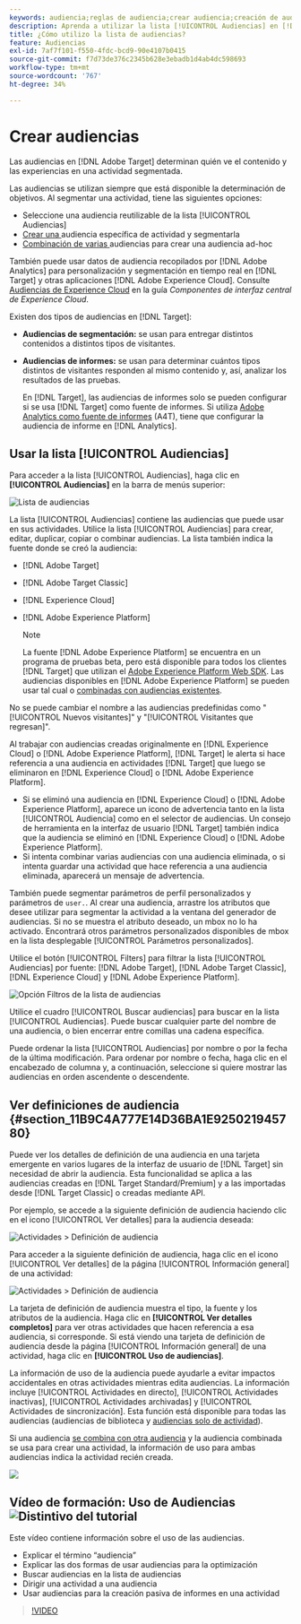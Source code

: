 ```yaml
---
keywords: audiencia;reglas de audiencia;crear audiencia;creación de audiencia;segmentación de audiencia;informe de audiencia;audiencia de informe;segmento;parámetros de perfil personalizados;definición de audiencia;lista de audiencias
description: Aprenda a utilizar la lista [!UICONTROL Audiencias] en [!DNL Adobe Target].
title: ¿Cómo utilizo la lista de audiencias?
feature: Audiencias
exl-id: 7af7f101-f550-4fdc-bcd9-90e4107b0415
source-git-commit: f7d73de376c2345b628e3ebadb1d4ab4dc598693
workflow-type: tm+mt
source-wordcount: '767'
ht-degree: 34%

---
```


# Crear audiencias

Las audiencias en [!DNL Adobe Target] determinan quién ve el contenido y las experiencias en una actividad segmentada.

Las audiencias se utilizan siempre que está disponible la determinación de objetivos. Al segmentar una actividad, tiene las siguientes opciones:

* Seleccione una audiencia reutilizable de la lista [!UICONTROL Audiencias]
* [Crear una ](/help/c-target/creating-activity-only-audience.md) audiencia específica de actividad y segmentarla
* [Combinación de varias ](/help/c-target/combining-multiple-audiences.md#concept_A7386F1EA4394BD2AB72399C225981E5) audiencias para crear una audiencia ad-hoc

También puede usar datos de audiencia recopilados por [!DNL Adobe Analytics] para personalización y segmentación en tiempo real en [!DNL Target] y otras aplicaciones [!DNL Adobe Experience Cloud]. Consulte [Audiencias de Experience Cloud](https://experienceleague.adobe.com/docs/core-services/interface/audiences/audience-library.html?lang=es) en la guía *Componentes de interfaz central de Experience Cloud*.

Existen dos tipos de audiencias en [!DNL Target]:

* **Audiencias de segmentación:** se usan para entregar distintos contenidos a distintos tipos de visitantes.
* **Audiencias de informes:** se usan para determinar cuántos tipos distintos de visitantes responden al mismo contenido y, así, analizar los resultados de las pruebas.

   En [!DNL Target], las audiencias de informes solo se pueden configurar si se usa [!DNL Target] como fuente de informes. Si utiliza [ Adobe Analytics como fuente de informes](/help/c-integrating-target-with-mac/a4t/a4t.md) (A4T), tiene que configurar la audiencia de informe en [!DNL Analytics].

## Usar la lista [!UICONTROL Audiencias]

Para acceder a la lista [!UICONTROL Audiencias], haga clic en **[!UICONTROL Audiencias]** en la barra de menús superior:

![Lista de audiencias](assets/audiences_list.png)

La lista [!UICONTROL Audiencias] contiene las audiencias que puede usar en sus actividades. Utilice la lista [!UICONTROL Audiencias] para crear, editar, duplicar, copiar o combinar audiencias. La lista también indica la fuente donde se creó la audiencia:

* [!DNL Adobe Target]
* [!DNL Adobe Target Classic]
* [!DNL Experience Cloud]
* [!DNL Adobe Experience Platform]

   >[!NOTE]
   >
   >La fuente [!DNL Adobe Experience Platform] se encuentra en un programa de pruebas beta, pero está disponible para todos los clientes [!DNL Target] que utilizan el [Adobe Experience Platform Web SDK](/help/c-implementing-target/c-implementing-target-for-client-side-web/aep-web-sdk.md). Las audiencias disponibles en [!DNL Adobe Experience Platform] se pueden usar tal cual o [combinadas con audiencias existentes](/help/c-target/combining-multiple-audiences.md).

No se puede cambiar el nombre a las audiencias predefinidas como &quot;[!UICONTROL Nuevos visitantes]&quot; y &quot;[!UICONTROL Visitantes que regresan]&quot;.

Al trabajar con audiencias creadas originalmente en [!DNL Experience Cloud] o [!DNL Adobe Experience Platform], [!DNL Target] le alerta si hace referencia a una audiencia en actividades [!DNL Target] que luego se eliminaron en [!DNL Experience Cloud] o [!DNL Adobe Experience Platform].

* Si se eliminó una audiencia en [!DNL Experience Cloud] o [!DNL Adobe Experience Platform], aparece un icono de advertencia tanto en la lista [!UICONTROL Audiencia] como en el selector de audiencias. Un consejo de herramienta en la interfaz de usuario [!DNL Target] también indica que la audiencia se eliminó en [!DNL Experience Cloud] o [!DNL Adobe Experience Platform].
* Si intenta combinar varias audiencias con una audiencia eliminada, o si intenta guardar una actividad que hace referencia a una audiencia eliminada, aparecerá un mensaje de advertencia.

También puede segmentar parámetros de perfil personalizados y parámetros de `user.`. Al crear una audiencia, arrastre los atributos que desee utilizar para segmentar la actividad a la ventana del generador de audiencias. Si no se muestra el atributo deseado, un mbox no lo ha activado. Encontrará otros parámetros personalizados disponibles de mbox en la lista desplegable [!UICONTROL Parámetros personalizados].

Utilice el botón [!UICONTROL Filters] para filtrar la lista [!UICONTROL Audiencias] por fuente: [!DNL Adobe Target], [!DNL Adobe Target Classic], [!DNL Experience Cloud] y [!DNL Adobe Experience Platform].

![Opción Filtros de la   lista de audiencias](assets/filters.png)

Utilice el cuadro [!UICONTROL Buscar audiencias] para buscar en la lista [!UICONTROL Audiencias]. Puede buscar cualquier parte del nombre de una audiencia, o bien encerrar entre comillas una cadena específica.

Puede ordenar la lista [!UICONTROL Audiencias] por nombre o por la fecha de la última modificación. Para ordenar por nombre o fecha, haga clic en el encabezado de columna y, a continuación, seleccione si quiere mostrar las audiencias en orden ascendente o descendente.

## Ver definiciones de audiencia {#section_11B9C4A777E14D36BA1E925021945780}

Puede ver los detalles de definición de una audiencia en una tarjeta emergente en varios lugares de la interfaz de usuario de [!DNL Target] sin necesidad de abrir la audiencia. Esta funcionalidad se aplica a las audiencias creadas en [!DNL Target Standard/Premium] y a las importadas desde [!DNL Target Classic] o creadas mediante API.

Por ejemplo, se accede a la siguiente definición de audiencia haciendo clic en el icono [!UICONTROL Ver detalles] para la audiencia deseada:

![Actividades > Definición de audiencia](assets/audience_definition_list.png)

Para acceder a la siguiente definición de audiencia, haga clic en el icono [!UICONTROL Ver detalles] de la página [!UICONTROL Información general] de una actividad:

![Actividades > Definición de audiencia](assets/view-details-activity-overview.png)

La tarjeta de definición de audiencia muestra el tipo, la fuente y los atributos de la audiencia. Haga clic en **[!UICONTROL Ver detalles completos]** para ver otras actividades que hacen referencia a esa audiencia, si corresponde. Si está viendo una tarjeta de definición de audiencia desde la página [!UICONTROL Información general] de una actividad, haga clic en **[!UICONTROL Uso de audiencias]**.

La información de uso de la audiencia puede ayudarle a evitar impactos accidentales en otras actividades mientras edita audiencias. La información incluye [!UICONTROL Actividades en directo], [!UICONTROL Actividades inactivas], [!UICONTROL Actividades archivadas] y [!UICONTROL Actividades de sincronización]. Esta función está disponible para todas las audiencias (audiencias de biblioteca y  [audiencias solo de actividad](/help/c-target/creating-activity-only-audience.md#concept_A6BADCF530ED4AE1852E677FEBE68483)).

Si una audiencia [se combina con otra audiencia](/help/c-target/combining-multiple-audiences.md) y la audiencia combinada se usa para crear una actividad, la información de uso para ambas audiencias indica la actividad recién creada.

![](assets/audience_definition_list_usage.png)

<!--The following audience definition card is for an audience imported from the Adobe Experience Cloud. In this instance, the audience was imported from Adobe Audience Manager (AAM).

![Usage tab on Audience Definition card](assets/audience_definition_mc.png)

The following details are available for these imported audience types:

| Audience Type | Details |
|--- |--- |
|Mobile audience|Marketing Name, Vendor, and Model.<br>The `matches | does not match` operator displays instead of `equals | does not equal`<br>![Imported Mobile Audience](/help/c-target/c-audiences/assets/imported_mobile_audience.png).|
|Visitor-behavior audience|**user.categoryAffinity:** `categoryAffinity` with `FAVORITE` parameter.<br>![Imported Category Affinity](/help/c-target/c-audiences/assets/imported_category_affinity.png)<br>**Monitoring:** Monitoring service equals true.<br>**No Monitoring Service:** Monitoring service equals false.<br>![Imported Monitoring](/help/c-target/c-audiences/assets/imported_monitoring.png)|
|Audiences using the NOT operator|**Single Rule:** Target displays the audience in the format `[All Visitor AND [NOT [rule]`. Single NOT rule displays with AND with `AllVisitor` audience.<br>![Imported Not Audience](/help/c-target/c-audiences/assets/imported_not_audience.png)|

Keep the following points in mind as you work with imported audiences:

* Expression target audiences are no longer supported in Target Standard/Premium. 
* Target Standard/Premium does not support some deprecated audiences or has improved operators for ease of use. Because of this, the definition of an imported audience, although working as per definition, does not mean that same is now available for creation in the Standard/Premium interface. For example, Social Audiences are visible with their rules but Target Standard/Premium does not allow social audiences to be created.-->

## Vídeo de formación: Uso de Audiencias ![Distintivo del tutorial](/help/assets/tutorial.png)

Este vídeo contiene información sobre el uso de las audiencias.

* Explicar el término “audiencia”
* Explicar las dos formas de usar audiencias para la optimización
* Buscar audiencias en la lista de audiencias
* Dirigir una actividad a una audiencia
* Usar audiencias para la creación pasiva de informes en una actividad

>[!VIDEO](https://video.tv.adobe.com/v/17398)

